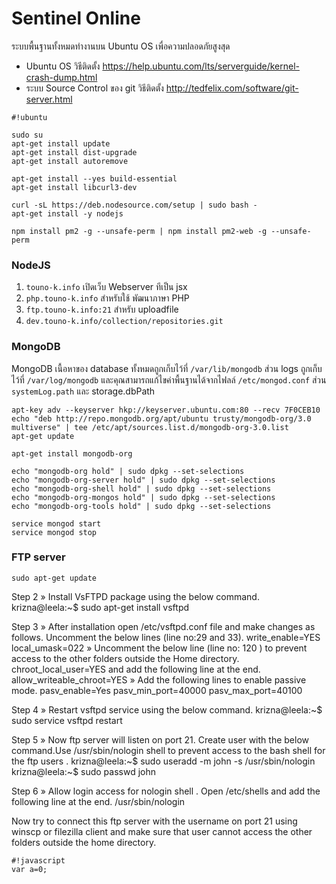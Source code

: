 # **Sentinel Online** #
ระบบพื้นฐานทั้งหมดทำงานบน Ubuntu OS เพื่อความปลอดภัยสูงสุด

* Ubuntu OS วิธีติดตั้ง https://help.ubuntu.com/lts/serverguide/kernel-crash-dump.html
* ระบบ Source Control ของ git วิธีติดตั้ง http://tedfelix.com/software/git-server.html


```
#!ubuntu

sudo su
apt-get install update
apt-get install dist-upgrade
apt-get install autoremove

apt-get install --yes build-essential
apt-get install libcurl3-dev

curl -sL https://deb.nodesource.com/setup | sudo bash -
apt-get install -y nodejs

npm install pm2 -g --unsafe-perm | npm install pm2-web -g --unsafe-perm
```



### NodeJS ###
1. `touno-k.info` เปิดเว็บ Webserver ทีเป็น jsx 
2. `php.touno-k.info` สำหรับใช้ พัฒนาภาษา PHP
3. `ftp.touno-k.info:21` สำหรับ uploadfile
4. `dev.touno-k.info/collection/repositories.git`

### MongoDB ###
  MongoDB เนื้อหาของ database ทั้งหมดถูกเก็บไว้ที่ `/var/lib/mongodb` ส่วน logs ถูกเก็บไว้ที่ `/var/log/mongodb` และคุณสามารถแก้ไขค่าพื้นฐานได้จากไฟลล์ `/etc/mongod.conf` ส่วน `systemLog.path` และ storage.dbPath

    apt-key adv --keyserver hkp://keyserver.ubuntu.com:80 --recv 7F0CEB10
    echo "deb http://repo.mongodb.org/apt/ubuntu trusty/mongodb-org/3.0 multiverse" | tee /etc/apt/sources.list.d/mongodb-org-3.0.list
    apt-get update

    apt-get install mongodb-org

    echo "mongodb-org hold" | sudo dpkg --set-selections
    echo "mongodb-org-server hold" | sudo dpkg --set-selections
    echo "mongodb-org-shell hold" | sudo dpkg --set-selections
    echo "mongodb-org-mongos hold" | sudo dpkg --set-selections
    echo "mongodb-org-tools hold" | sudo dpkg --set-selections

    service mongod start
    service mongod stop


### FTP server ###
    sudo apt-get update

Step 2 » Install VsFTPD package using the below command.
krizna@leela:~$ sudo apt-get install vsftpd

Step 3 » After installation open /etc/vsftpd.conf file and make changes as follows.
Uncomment the below lines (line no:29 and 33).
write_enable=YES
local_umask=022
» Uncomment the below line (line no: 120 ) to prevent access to the other folders outside the Home directory.
chroot_local_user=YES
and add the following line at the end.
allow_writeable_chroot=YES
» Add the following lines to enable passive mode.
pasv_enable=Yes
pasv_min_port=40000
pasv_max_port=40100

Step 4 » Restart vsftpd service using the below command.
krizna@leela:~$ sudo service vsftpd restart

Step 5 » Now ftp server will listen on port 21. Create user with the below command.Use /usr/sbin/nologin shell to prevent access to the bash shell for the ftp users .
krizna@leela:~$ sudo useradd -m john -s /usr/sbin/nologin
krizna@leela:~$ sudo passwd john

Step 6 » Allow login access for nologin shell . Open /etc/shells and add the following line at the end.
/usr/sbin/nologin

Now try to connect this ftp server with the username on port 21 using winscp or filezilla client and make sure that user cannot access the other folders outside the home directory.





```
#!javascript
var a=0;

```